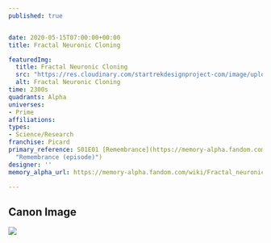 ```yaml
---
published: true


date: 2020-05-15T07:00:00+00:00
title: Fractal Neuronic Cloning

featuredImg:
  title: Fractal Neuronic Cloning
  src: "https://res.cloudinary.com/startrekdesignproject-com/image/upload/v1589584430/FractalNeuronicCloning.png"
  alt: Fractal Neuronic Cloning
time: 2300s
quadrants: Alpha
universes:
- Prime
affiliations:
types:
- Science/Research
franchise: Picard
primary_reference: S01E01 [Remembrance](https://memory-alpha.fandom.com/wiki/Remembrance_(episode)
  "Remembrance (episode)")
designer: ''
memory_alpha_url: https://memory-alpha.fandom.com/wiki/Fractal_neuronic_cloning

---
```

## Canon Image

![](https://res.cloudinary.com/startrekdesignproject-com/image/upload/v1589488836/FractalNeuronicCloning1.jpg)